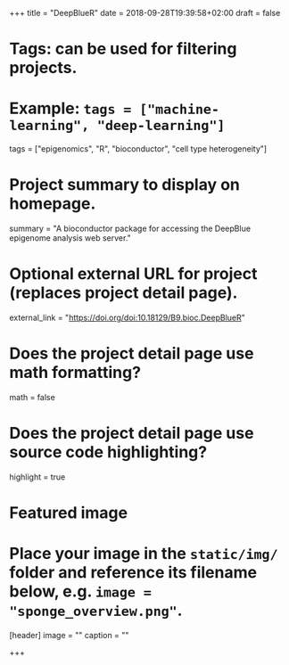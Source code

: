 +++
title = "DeepBlueR"
date = 2018-09-28T19:39:58+02:00
draft = false

# Tags: can be used for filtering projects.
# Example: `tags = ["machine-learning", "deep-learning"]`
tags = ["epigenomics", "R", "bioconductor", "cell type heterogeneity"]

# Project summary to display on homepage.
summary = "A bioconductor package for accessing the DeepBlue epigenome analysis web server."


# Optional external URL for project (replaces project detail page).
external_link = "https://doi.org/doi:10.18129/B9.bioc.DeepBlueR"

# Does the project detail page use math formatting?
math = false

# Does the project detail page use source code highlighting?
highlight = true

# Featured image
# Place your image in the `static/img/` folder and reference its filename below, e.g. `image = "sponge_overview.png"`.
[header]
image = ""
caption = ""

+++
